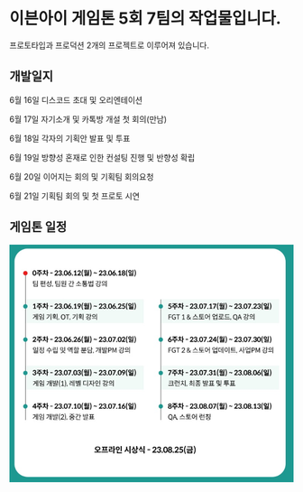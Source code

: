 # 이븐아이 게임톤 5회 7팀의 작업물입니다.
프로토타입과 프로덕션 2개의 프로젝트로 이루어져 있습니다.

## 개발일지

6월 16일 디스코드 초대 및 오리엔테이션

6월 17일 자기소개 및 카톡방 개설 첫 회의(만남)

6월 18일 각자의 기획안 발표 및 투표

6월 19일 방향성 혼재로 인한 컨설팅 진행 및 반향성 확립

6월 20일 이어지는 회의 및 기획팀 회의요청

6월 21일 기획팀 회의 및 첫 프로토 시연


## 게임톤 일정

![milestone](gamethon/schedule.png)

